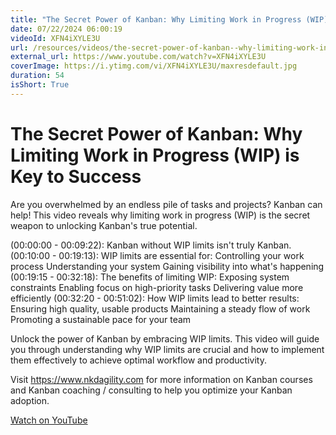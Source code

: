 ```yaml
---
title: "The Secret Power of Kanban: Why Limiting Work in Progress (WIP) is Key to Success"
date: 07/22/2024 06:00:19
videoId: XFN4iXYLE3U
url: /resources/videos/the-secret-power-of-kanban--why-limiting-work-in-progress-(wip)-is-key-to-success
external_url: https://www.youtube.com/watch?v=XFN4iXYLE3U
coverImage: https://i.ytimg.com/vi/XFN4iXYLE3U/maxresdefault.jpg
duration: 54
isShort: True
---
```


# The Secret Power of Kanban: Why Limiting Work in Progress (WIP) is Key to Success

Are you overwhelmed by an endless pile of tasks and projects? Kanban can help! This video reveals why limiting work in progress (WIP) is the secret weapon to unlocking Kanban's true potential.

(00:00:00 - 00:09:22): Kanban without WIP limits isn't truly Kanban.
(00:10:00 - 00:19:13): WIP limits are essential for:
Controlling your work process
Understanding your system
Gaining visibility into what's happening
(00:19:15 - 00:32:18): The benefits of limiting WIP:
Exposing system constraints
Enabling focus on high-priority tasks
Delivering value more efficiently
(00:32:20 - 00:51:02): How WIP limits lead to better results:
Ensuring high quality, usable products
Maintaining a steady flow of work
Promoting a sustainable pace for your team

Unlock the power of Kanban by embracing WIP limits. This video will guide you through understanding why WIP limits are crucial and how to implement them effectively to achieve optimal workflow and productivity.

Visit https://www.nkdagility.com for more information on Kanban courses and Kanban coaching / consulting to help you optimize your Kanban adoption.

[Watch on YouTube](https://www.youtube.com/watch?v=XFN4iXYLE3U)
